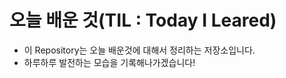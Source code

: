 # 오늘 배운 것(TIL : Today I Leared)
- 이 Repository는 오늘 배운것에 대해서 정리하는 저장소입니다.
- 하루하루 발전하는 모습을 기록해나가겠습니다!
